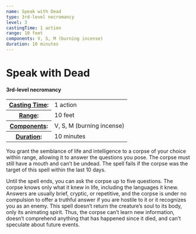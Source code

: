 ```yaml
---
name: Speak with Dead
type: 3rd-level necromancy
level: 3
castingTime: 1 action
range: 10 feet
components: V, S, M (burning incense)
duration: 10 minutes
---
```


Speak with Dead
===============

#### 3rd-level necromancy

<table cellspacing="0" class="statBlock"><tbody><tr><th><a href="/srd/spellcasting/castingASpell.htm#castingtime">Casting Time</a>:</th><td>1 action</td></tr><tr><th><a href="/srd/spellcasting/castingASpell.htm#range">Range</a>:</th><td>10 feet</td></tr><tr><th><a href="/srd/spellcasting/castingASpell.htm#components">Components</a>:</th><td>V, S, M (burning incense)</td></tr><tr><th><a href="/srd/spellcasting/castingASpell.htm#duration">Duration</a>:</th><td>10 minutes</td></tr></tbody></table>

You grant the semblance of life and intelligence to a corpse of your choice within range, allowing it to answer the questions you pose. The corpse must still have a mouth and can’t be undead. The spell fails if the corpse was the target of this spell within the last 10 days.

Until the spell ends, you can ask the corpse up to five questions. The corpse knows only what it knew in life, including the languages it knew. Answers are usually brief, cryptic, or repetitive, and the corpse is under no compulsion to offer a truthful answer if you are hostile to it or it recognizes you as an enemy. This spell doesn’t return the creature’s soul to its body, only its animating spirit. Thus, the corpse can’t learn new information, doesn’t comprehend anything that has happened since it died, and can’t speculate about future events.